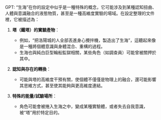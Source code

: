 GPT:
“生海”在你的設定中似乎是一種特殊的概念，它可能涉及到某種認知扭曲、人體與意識融合的液態物質，甚至是一種高維度實驗的場域。在設定整理的文件裡，它被描述為：

1. **塔（鐵塔）的實驗產物**：
    
    - 例如，“把洛陽城的人全部丟進身心攪拌機，製造出了生海”，這聽起來像是一種將個體意識與身體混合、重構的過程。
    - 生海也與純白巨型輪船監獄相關，某些角色（如調查員）可能曾被關押於其中。
2. **認知與存在的轉換**：
    
    - 可能與塔的高維度干預有關，使個體不僅僅是物理上的融合，還可能影響其思維方式，甚至使其能夠與更高維度連結。
3. **特殊的能量/試驗場所**：
    
    - 角色可能會被捲入生海之中，變成某種實驗體，或者失去自我意識，被“塔”用於特定目的。